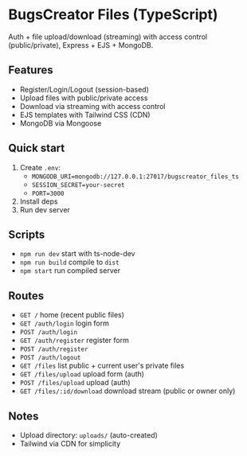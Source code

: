 # BugsCreator Files (TypeScript)

Auth + file upload/download (streaming) with access control (public/private), Express + EJS + MongoDB.

## Features
- Register/Login/Logout (session-based)
- Upload files with public/private access
- Download via streaming with access control
- EJS templates with Tailwind CSS (CDN)
- MongoDB via Mongoose

## Quick start
1. Create `.env`:
   - `MONGODB_URI=mongodb://127.0.0.1:27017/bugscreator_files_ts`
   - `SESSION_SECRET=your-secret`
   - `PORT=3000`
2. Install deps
3. Run dev server

## Scripts
- `npm run dev` start with ts-node-dev
- `npm run build` compile to `dist`
- `npm start` run compiled server

## Routes
- `GET /` home (recent public files)
- `GET /auth/login` login form
- `POST /auth/login`
- `GET /auth/register` register form
- `POST /auth/register`
- `POST /auth/logout`
- `GET /files` list public + current user's private files
- `GET /files/upload` upload form (auth)
- `POST /files/upload` upload (auth)
- `GET /files/:id/download` download stream (public or owner only)

## Notes
- Upload directory: `uploads/` (auto-created)
- Tailwind via CDN for simplicity